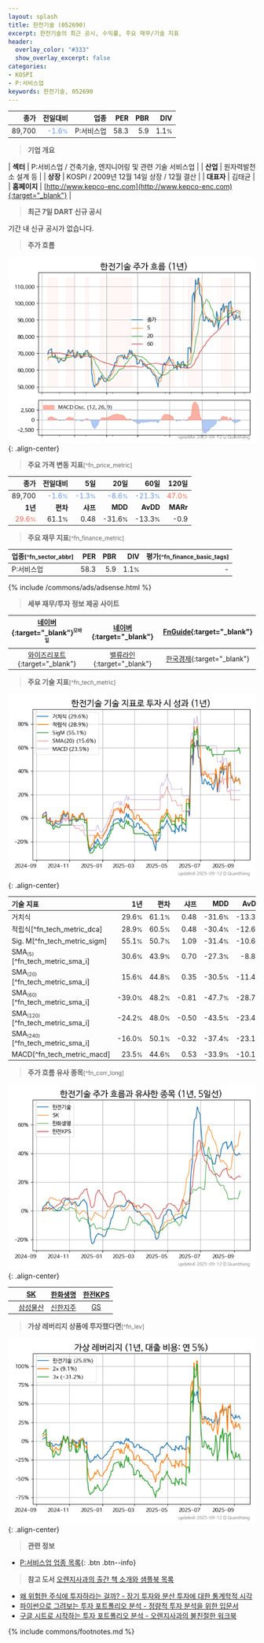 ```yaml
---
layout: splash
title: 한전기술 (052690)
excerpt: 한전기술의 최근 공시, 수익률, 주요 재무/기술 지표
header:
  overlay_color: "#333"
  show_overlay_excerpt: false
categories:
- KOSPI
- P:서비스업
keywords: 한전기술, 052690
---
```


| **종가** | **전일대비** | **업종** | **PER** | **PBR** | **DIV** |
| -------: | -----------: | -------: | ------: | ------: | ------: |
| 89,700 | <span style="color: cornflowerblue">-1.6<small>%</small></span> | P:서비스업 | 58.3 | 5.9 | 1.1<small>%</small> |

<!-- more -->


> **기업 개요**<a id="company"></a>

| <span style="white-space:nowrap;">**섹터**</span> | P:서비스업 / 건축기술, 엔지니어링 및 관련 기술 서비스업 |
| <span style="white-space:nowrap;">**산업**</span> | 원자력발전소 설계 등 |
| <span style="white-space:nowrap;">**상장**</span> | KOSPI / 2009년 12월 14일 상장 / 12월 결산 |
| <span style="white-space:nowrap;">**대표자**</span> | 김태균 |
| <span style="white-space:nowrap;">**홈페이지**</span> | [http://www.kepco-enc.com](http://www.kepco-enc.com){:target="_blank"} |


> **최근 7일 DART 신규 공시**<a id="dart"></a>

기간 내 신규 공시가 없습니다.


> **주가 흐름**<a id="price"></a>

![052690](/stock/images/052690.png){: .align-center}


> **주요 가격 변동 지표**<small>[^fn_price_metric]</small>

| **종가** | **전일대비** | **5일** | **20일** | **60일** | **120일** |
| -------: | -----------: | ------: | -------: | -------: | --------: |
| 89,700 | <span style="color: cornflowerblue">-1.6<small>%</small></span> | <span style="color: cornflowerblue">-1.3<small>%</small></span> | <span style="color: cornflowerblue">-8.6<small>%</small></span> | <span style="color: cornflowerblue">-21.3<small>%</small></span> | <span style="color: tomato">47.0<small>%</small></span> |
| **1년** | **편차** | **샤프** | **MDD** | **AvDD** | **MARr** |
| <span style="color: tomato">29.6<small>%</small></span> | 61.1<small>%</small> | 0.48 | -31.6<small>%</small> | -13.3<small>%</small> | -0.9 |


> **주요 재무 지표**<small>[^fn_finance_metric]</small>

| **업종**<small>[^fn_sector_abbr]</small> | **PER** | **PBR** | **DIV** | **평가**<small>[^fn_finance_basic_tags]</small> |
| :--------------------------------------- | ------: | ------: | ------: | ----------------------------------------------: |
| P:서비스업 | 58.3 | 5.9 | 1.1<small>%</small> | - |



{% include /commons/ads/adsense.html %}

> **세부 재무/투자 정보 제공 사이트**

| [네이버](https://m.stock.naver.com/domestic/stock/052690/finance/summary){:target="_blank"}<sup><small>모바일</small></sup> | [네이버](https://finance.naver.com/item/coinfo.naver?code=052690){:target="_blank"} | [FnGuide](https://comp.fnguide.com/SVO2/ASP/SVD_Invest.asp?gicode=A052690&MenuYn=Y){:target="_blank"} |
| :---: | :---: | :---: |
| [와이즈리포트](https://comp.wisereport.co.kr/company/c1040001.aspx?cmp_cd=052690){:target="_blank"} | [밸류라인](https://www.valueline.co.kr/finance/summary/052690){:target="_blank"} | [한국경제](https://markets.hankyung.com/stock/052690/financial-summary){:target="_blank"} |


> **주요 기술 지표**<small>[^fn_tech_metric]</small>


![052690](/stock/images/052690_tech.png){: .align-center}

| **기술 지표** | **1년** | **편차** | **샤프** | **MDD** | **AvDD** |
| :------------ | ------: | -----------: | -------: | ------: | -------: |
| 거치식 | 29.6<small>%</small> | 61.1<small>%</small> | 0.48 | -31.6<small>%</small> | -13.3<small>%</small> |
| 적립식[^fn_tech_metric_dca] | 28.9<small>%</small> | 60.5<small>%</small> | 0.48 | -30.4<small>%</small> | -12.6<small>%</small> |
| Sig. M[^fn_tech_metric_sigm] | 55.1<small>%</small> | 50.7<small>%</small> | 1.09 | -31.4<small>%</small> | -10.6<small>%</small> |
| SMA<small><sub>(5)</sub></small>[^fn_tech_metric_sma_i] | 30.6<small>%</small> | 43.9<small>%</small> | 0.70 | -27.3<small>%</small> | -8.8<small>%</small> |
| SMA<small><sub>(20)</sub></small>[^fn_tech_metric_sma_i] | 15.6<small>%</small> | 44.8<small>%</small> | 0.35 | -30.5<small>%</small> | -11.4<small>%</small> |
| SMA<small><sub>(60)</sub></small>[^fn_tech_metric_sma_i] | -39.0<small>%</small> | 48.2<small>%</small> | -0.81 | -47.7<small>%</small> | -28.7<small>%</small> |
| SMA<small><sub>(120)</sub></small>[^fn_tech_metric_sma_i] | -24.2<small>%</small> | 48.0<small>%</small> | -0.50 | -43.5<small>%</small> | -23.4<small>%</small> |
| SMA<small><sub>(240)</sub></small>[^fn_tech_metric_sma_i] | -16.0<small>%</small> | 50.1<small>%</small> | -0.32 | -37.4<small>%</small> | -23.1<small>%</small> |
| MACD[^fn_tech_metric_macd] | 23.5<small>%</small> | 44.6<small>%</small> | 0.53 | -33.9<small>%</small> | -10.1<small>%</small> |


> **주가 흐름 유사 종목**<a id="corr"></a><small>[^fn_corr_long]</small>

![052690](/stock/images/052690_corr.png){: .align-center}

|       | [SK](/034730/) | [한화생명](/088350/) | [한전KPS](/051600/) |
| :---: | :------------------------------------: | :------------------------------------: | :------------------------------------: |
|       | [삼성물산](/028260/) | [신한지주](/055550/) | [GS](/078930/) |


> **가상 레버리지 상품에 투자했다면**<a id="2x"></a><small>[^fn_lev]</small>

![052690](/stock/images/052690_2x.png){: .align-center}


> **관련 정보**

- [P:서비스업 업종 목록](/stats/sector/kospi_업종_서비스업_종목/){: .btn .btn--info}

> **참고 도서** [오렌지사과의 출간 책 소개와 샘플북 목록](https://kongdori.tistory.com/691)

- [왜 위험한 주식에 투자하라는 걸까? - 장기 투자와 분산 투자에 대한 통계학적 시각](https://kongdori.tistory.com/421)
- [파이썬으로 그려보는 투자 포트폴리오 분석  - 정량적 투자 분석을 위한 입문서](https://kongdori.tistory.com/643)
- [구글 시트로 시작하는 투자 포트폴리오 분석 - 오렌지사과의 불친절한 워크북](https://kongdori.tistory.com/449)


{% include commons/footnotes.md %}